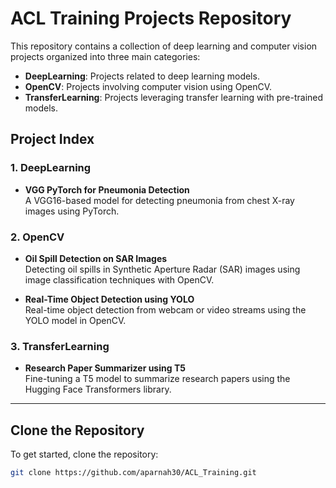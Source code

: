 # ACL Training Projects Repository

This repository contains a collection of deep learning and computer vision projects organized into three main categories:

- **DeepLearning**: Projects related to deep learning models.
- **OpenCV**: Projects involving computer vision using OpenCV.
- **TransferLearning**: Projects leveraging transfer learning with pre-trained models.

## Project Index

### 1. **DeepLearning**
- **VGG PyTorch for Pneumonia Detection**  
  A VGG16-based model for detecting pneumonia from chest X-ray images using PyTorch.

### 2. **OpenCV**
- **Oil Spill Detection on SAR Images**  
  Detecting oil spills in Synthetic Aperture Radar (SAR) images using image classification techniques with OpenCV.
  
- **Real-Time Object Detection using YOLO**  
  Real-time object detection from webcam or video streams using the YOLO model in OpenCV.

### 3. **TransferLearning**
- **Research Paper Summarizer using T5**  
  Fine-tuning a T5 model to summarize research papers using the Hugging Face Transformers library.

---

## Clone the Repository

To get started, clone the repository:

```bash
git clone https://github.com/aparnah30/ACL_Training.git

